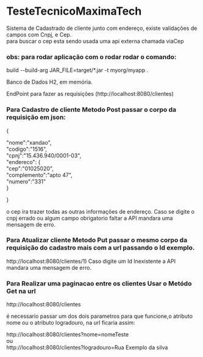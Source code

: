 # TesteTecnicoMaximaTech

Sistema de Cadastrado de cliente junto com endereço, existe validações de campos com Cnpj, e Cep.  
para buscar o cep esta sendo usada uma api externa chamada viaCep  

### obs: para rodar aplicação com o rodar rodar o comando:
build --build-arg JAR_FILE=target/*.jar -t myorg/myapp .

Banco de Dados H2, em memória.

EndPoint para fazer as requisições (http://localhost:8080/clientes)

### Para Cadastro de cliente Metodo Post passar o corpo da requisição em json:

{  

 "nome":"xandao",    
  "codigo":"1516",  
  "cpnj":"15.436.940/0001-03",  
    "endereco": {  
    "cep":"01025020",   
    "complemento":"apto 47",  
    "numero":"331"  
    }     
    
}


o cep ira trazer todas as outras informações de endereço.
Caso se digite o cnpj errado ou algum campo obrigatorio faltar a API mandara uma mensagem de erro.

### Para Atualizar cliente Metodo Put passar o mesmo corpo da requisição do cadastro mais com a url passando o Id exemplo. 
http://localhost:8080/clientes/1)
Caso digite um Id Inexistente a API mandara uma mensagem de erro.

### Para Realizar uma paginacao entre os clientes Usar o Metódo Get na url
http://localhost:8080/clientes

é necessario passar um dos dois parametros para que funcione,o atributo nome ou o atributo logradouro, na url ficaria assim: 

http://localhost:8080/clientes?nome=nomeTeste  
ou  
http://localhost:8080/clientes?logradouro=Rua Exemplo da silva









